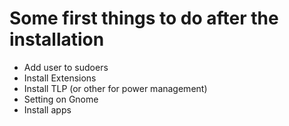 # Some first things to do after the installation

- Add user to sudoers
- Install Extensions
- Install TLP (or other for power management)
- Setting on Gnome
- Install apps